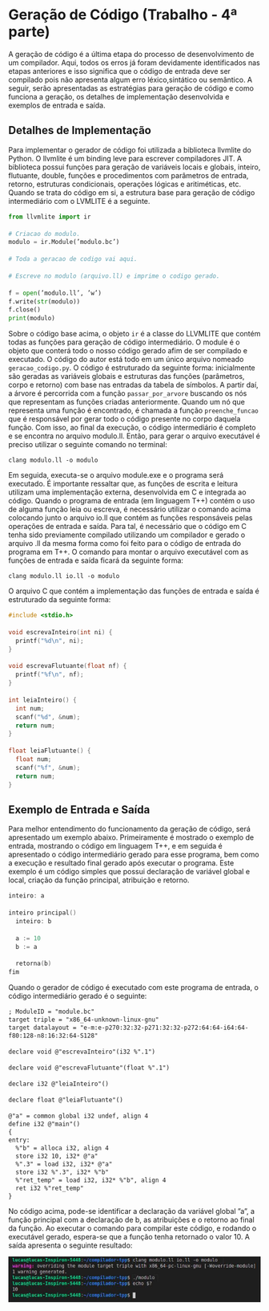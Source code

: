 # Geração de Código (Trabalho - 4ª parte)

A geração de código é a última etapa do processo de desenvolvimento de um compilador. Aqui, todos os erros já foram devidamente identificados nas etapas anteriores e isso significa que o código de entrada deve ser compilado pois não apresenta algum erro léxico,sintático ou semântico. A seguir, serão apresentadas as estratégias para geração de código e como funciona a geração, os detalhes de implementação desenvolvida e exemplos de entrada e saı́da.

## Detalhes de Implementação

Para implementar o gerador de código foi utilizada a biblioteca llvmlite do Python. O llvmlite é um binding leve para escrever compiladores JIT. A biblioteca possui funções para geração de variáveis locais e globais, inteiro, flutuante, double, funções e procedimentos com parâmetros de entrada, retorno, estruturas condicionais, operações lógicas e aritiméticas, etc. Quando se trata do código em si, a estrutura base para geração de código intermediário com o  LVMLITE é a seguinte.

```python
from llvmlite import ir

# Criacao do modulo.
modulo = ir.Module(’modulo.bc’)

# Toda a geracao de codigo vai aqui.

# Escreve no modulo (arquivo.ll) e imprime o codigo gerado.

f = open(’modulo.ll’, ’w’)
f.write(str(modulo))
f.close()
print(modulo)
```

Sobre o código base acima, o objeto `ir` é a classe do LLVMLITE que contém todas as funções para geração de código intermediário. O module é o objeto que conterá todo o nosso código gerado afim de ser compilado e executado. O código do autor está todo em um único arquivo nomeado `geracao_codigo.py`. O código é estruturado da seguinte forma: inicialmente são geradas as variáveis globais e estruturas das funções (parâmetros, corpo e retorno) com base nas entradas da tabela de sı́mbolos. A partir daı́, a árvore é percorrida com a função `passar_por_arvore` buscando os nós que representam as funções criadas anteriormente. Quando um nó que representa uma função é encontrado, é chamada a função `preenche_funcao` que é responsável por gerar todo o código presente no corpo daquela função. Com isso, ao final da execução, o código intermediário é completo e se encontra no arquivo modulo.ll. Então, para gerar o arquivo executável é preciso utilizar o seguinte comando no terminal:

```
clang modulo.ll -o modulo
```

Em seguida, executa-se o arquivo module.exe e o programa será executado. É importante ressaltar que, as funções de escrita e leitura utilizam uma implementação externa, desenvolvida em C e integrada ao código. Quando o programa de entrada (em linguagem T++) contém o uso de alguma função leia ou escreva, é necessário utilizar o comando acima colocando junto o arquivo io.ll que contém as funções responsáveis pelas operações de entrada e saı́da. Para tal, é necessário que o código em C tenha sido previamente compilado utilizando um compilador e gerado o arquivo .ll da mesma forma como foi feito para o código de entrada do programa em T++. O comando para montar o arquivo executável com as funções de entrada e saı́da ficará da seguinte forma:

```
clang modulo.ll io.ll -o modulo
```

O arquivo C que contém a implementação das funções de entrada e saı́da é estruturado da seguinte forma:

```c
#include <stdio.h>

void escrevaInteiro(int ni) {
  printf("%d\n", ni);
}

void escrevaFlutuante(float nf) {
  printf("%f\n", nf);
}

int leiaInteiro() {
  int num;
  scanf("%d", &num);
  return num;
}

float leiaFlutuante() {
  float num;
  scanf("%f", &num);
  return num;
}
```

## Exemplo de Entrada e Saı́da
Para melhor entendimento do funcionamento da geração de código, será apresentado um exemplo abaixo. Primeiramente é mostrado o exemplo de entrada, mostrando o código em linguagem T++, e em seguida é apresentado o código intermediário gerado para esse programa, bem como a execução e resultado final gerado após executar o programa. Este exemplo é um código simples que possui declaração de variável global e local, criação da função principal, atribuição e retorno.

```c
inteiro: a

inteiro principal()
  inteiro: b

  a := 10
  b := a

  retorna(b)
fim
```

Quando o gerador de código é executado com este programa de entrada, o código intermediário gerado é o seguinte:

```
; ModuleID = "module.bc"
target triple = "x86_64-unknown-linux-gnu"
target datalayout = "e-m:e-p270:32:32-p271:32:32-p272:64:64-i64:64-f80:128-n8:16:32:64-S128"

declare void @"escrevaInteiro"(i32 %".1") 

declare void @"escrevaFlutuante"(float %".1") 

declare i32 @"leiaInteiro"() 

declare float @"leiaFlutuante"() 

@"a" = common global i32 undef, align 4
define i32 @"main"() 
{
entry:
  %"b" = alloca i32, align 4
  store i32 10, i32* @"a"
  %".3" = load i32, i32* @"a"
  store i32 %".3", i32* %"b"
  %"ret_temp" = load i32, i32* %"b", align 4
  ret i32 %"ret_temp"
}
```

No código acima, pode-se identificar a declaração da variável global ”a”, a função principal com a declaração de b, as atribuições e o retorno ao final da função. Ao executar o comando para compilar este código, e rodando o executável gerado, espera-se que a função tenha retornado o valor 10. A saı́da apresenta o seguinte resultado:

<p align="center">
  <img src="exemplo_geracao_codigo.jpg"/>
</p>